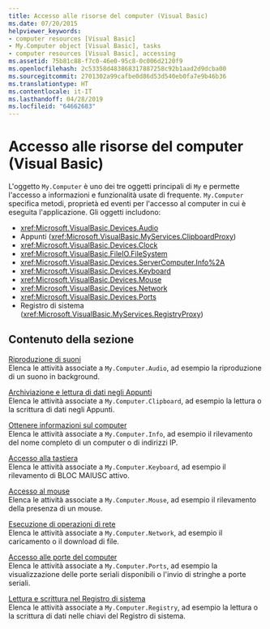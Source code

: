 ```yaml
---
title: Accesso alle risorse del computer (Visual Basic)
ms.date: 07/20/2015
helpviewer_keywords:
- computer resources [Visual Basic]
- My.Computer object [Visual Basic], tasks
- computer resources [Visual Basic], accessing
ms.assetid: 75b81c88-f7c0-46e0-95c8-0c006d2120f9
ms.openlocfilehash: 2c53358d483868317887258c92b1aad2d9dcba00
ms.sourcegitcommit: 2701302a99cafbe0d86d53d540eb0fa7e9b46b36
ms.translationtype: HT
ms.contentlocale: it-IT
ms.lasthandoff: 04/28/2019
ms.locfileid: "64662683"
---
```

# <a name="accessing-computer-resources-visual-basic"></a>Accesso alle risorse del computer (Visual Basic)

L'oggetto `My.Computer` è uno dei tre oggetti principali di `My` e permette l'accesso a informazioni e funzionalità usate di frequente. `My.Computer` specifica metodi, proprietà ed eventi per l'accesso al computer in cui è eseguita l'applicazione. Gli oggetti includono:  
  
- <xref:Microsoft.VisualBasic.Devices.Audio>
- Appunti (<xref:Microsoft.VisualBasic.MyServices.ClipboardProxy>)
- <xref:Microsoft.VisualBasic.Devices.Clock>
- <xref:Microsoft.VisualBasic.FileIO.FileSystem>
- <xref:Microsoft.VisualBasic.Devices.ServerComputer.Info%2A>
- <xref:Microsoft.VisualBasic.Devices.Keyboard>
- <xref:Microsoft.VisualBasic.Devices.Mouse>
- <xref:Microsoft.VisualBasic.Devices.Network>
- <xref:Microsoft.VisualBasic.Devices.Ports>
- Registro di sistema (<xref:Microsoft.VisualBasic.MyServices.RegistryProxy>)
  
## <a name="in-this-section"></a>Contenuto della sezione

[Riproduzione di suoni](../../../../visual-basic/developing-apps/programming/computer-resources/playing-sounds.md)   
Elenca le attività associate a `My.Computer.Audio`, ad esempio la riproduzione di un suono in background.

[Archiviazione e lettura di dati negli Appunti](../../../../visual-basic/developing-apps/programming/computer-resources/storing-data-to-and-reading-from-the-clipboard.md)   
Elenca le attività associate a `My.Computer.Clipboard`, ad esempio la lettura o la scrittura di dati negli Appunti.

[Ottenere informazioni sul computer](../../../../visual-basic/developing-apps/programming/computer-resources/getting-information-about-the-computer.md)   
Elenca le attività associate a `My.Computer.Info`, ad esempio il rilevamento del nome completo di un computer o di indirizzi IP.

[Accesso alla tastiera](../../../../visual-basic/developing-apps/programming/computer-resources/accessing-the-keyboard.md)   
Elenca le attività associate a `My.Computer.Keyboard`, ad esempio il rilevamento di BLOC MAIUSC attivo.

[Accesso al mouse](../../../../visual-basic/developing-apps/programming/computer-resources/accessing-the-mouse.md)   
Elenca le attività associate a `My.Computer.Mouse`, ad esempio il rilevamento della presenza di un mouse.

[Esecuzione di operazioni di rete](../../../../visual-basic/developing-apps/programming/computer-resources/performing-network-operations.md)   
Elenca le attività associate a `My.Computer.Network`, ad esempio il caricamento o il download di file.

[Accesso alle porte del computer](../../../../visual-basic/developing-apps/programming/computer-resources/accessing-the-computer-s-ports.md)   
Elenca le attività associate a `My.Computer.Ports`, ad esempio la visualizzazione delle porte seriali disponibili o l'invio di stringhe a porte seriali.

[Lettura e scrittura nel Registro di sistema](../../../../visual-basic/developing-apps/programming/computer-resources/reading-from-and-writing-to-the-registry.md)   
Elenca le attività associate a `My.Computer.Registry`, ad esempio la lettura o la scrittura di dati nelle chiavi del Registro di sistema.
